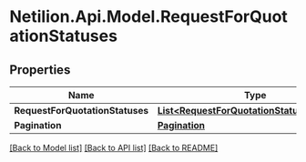 # Netilion.Api.Model.RequestForQuotationStatuses
## Properties

Name | Type | Description | Notes
------------ | ------------- | ------------- | -------------
**RequestForQuotationStatuses** | [**List&lt;RequestForQuotationStatusResponse&gt;**](RequestForQuotationStatusResponse.md) |  | [optional] 
**Pagination** | [**Pagination**](Pagination.md) |  | [optional] 

[[Back to Model list]](../README.md#documentation-for-models) [[Back to API list]](../README.md#documentation-for-api-endpoints) [[Back to README]](../README.md)

